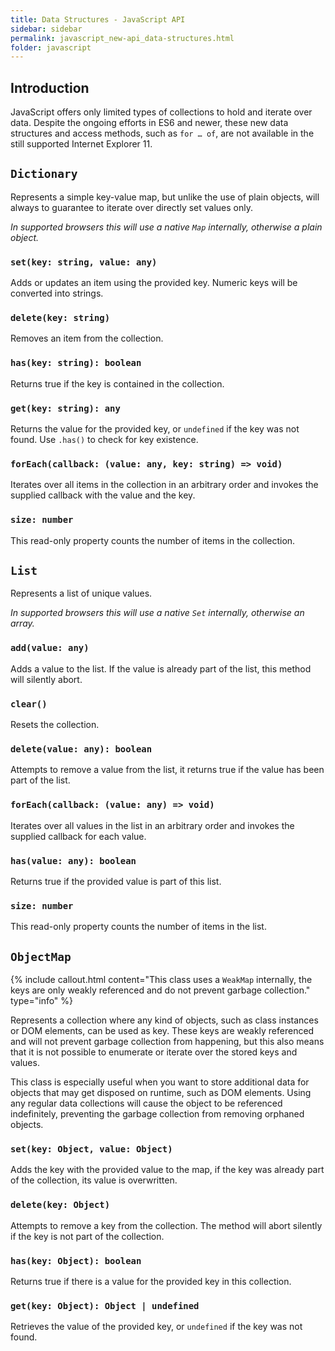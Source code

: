 ```yaml
---
title: Data Structures - JavaScript API
sidebar: sidebar
permalink: javascript_new-api_data-structures.html
folder: javascript
---
```


## Introduction

JavaScript offers only limited types of collections to hold and iterate over
data. Despite the ongoing efforts in ES6 and newer, these new data structures
and access methods, such as `for … of`, are not available in the still supported
Internet Explorer 11.

## `Dictionary`

Represents a simple key-value map, but unlike the use of plain objects, will
always to guarantee to iterate over directly set values only.

_In supported browsers this will use a native `Map` internally, otherwise a plain object._

### `set(key: string, value: any)`

Adds or updates an item using the provided key. Numeric keys will be converted
into strings.

### `delete(key: string)`

Removes an item from the collection.

### `has(key: string): boolean`

Returns true if the key is contained in the collection.

### `get(key: string): any`

Returns the value for the provided key, or `undefined` if the key was not found.
Use `.has()` to check for key existence.

### `forEach(callback: (value: any, key: string) => void)`

Iterates over all items in the collection in an arbitrary order and invokes the
supplied callback with the value and the key.

### `size: number`

This read-only property counts the number of items in the collection.

## `List`

Represents a list of unique values.

_In supported browsers this will use a native `Set` internally, otherwise an array._

### `add(value: any)`

Adds a value to the list. If the value is already part of the list, this method
will silently abort.

### `clear()`

Resets the collection.

### `delete(value: any): boolean`

Attempts to remove a value from the list, it returns true if the value has been
part of the list.

### `forEach(callback: (value: any) => void)`

Iterates over all values in the list in an arbitrary order and invokes the
supplied callback for each value.

### `has(value: any): boolean`

Returns true if the provided value is part of this list.

### `size: number`

This read-only property counts the number of items in the list.

## `ObjectMap`

{% include callout.html content="This class uses a `WeakMap` internally, the keys are only weakly referenced and do not prevent garbage collection." type="info" %}

Represents a collection where any kind of objects, such as class instances or
DOM elements, can be used as key. These keys are weakly referenced and will not
prevent garbage collection from happening, but this also means that it is not
possible to enumerate or iterate over the stored keys and values.

This class is especially useful when you want to store additional data for
objects that may get disposed on runtime, such as DOM elements. Using any regular
data collections will cause the object to be referenced indefinitely, preventing
the garbage collection from removing orphaned objects.

### `set(key: Object, value: Object)`

Adds the key with the provided value to the map, if the key was already part
of the collection, its value is overwritten.

### `delete(key: Object)`

Attempts to remove a key from the collection. The method will abort silently if
the key is not part of the collection.

### `has(key: Object): boolean`

Returns true if there is a value for the provided key in this collection.

### `get(key: Object): Object | undefined`

Retrieves the value of the provided key, or `undefined` if the key was not found.
